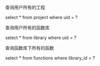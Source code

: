 查询用户所有的工程

select * from project where uid = ?



查询用户所有的函数库

select * from library where uid = ?



查询函数库下所有的函数

select * from functions where library_id = ?



